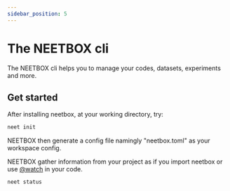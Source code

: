 ```yaml
---
sidebar_position: 5
---
```


# The NEETBOX cli

The NEETBOX cli helps you to manage your codes, datasets, experiments and more. 

## Get started

After installing neetbox, at your working directory, try:

```bash
neet init
```

NEETBOX then generate a config file namingly "neetbox.toml" as your workspace config. 

NEETBOX gather information from your project as if you import neetbox or use [@watch](/docs/guide/pipeline/watch_and_listen.md) in your code.
```bash
neet status
```